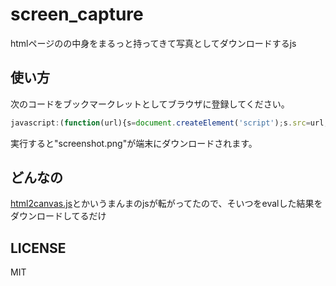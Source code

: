 # screen_capture
htmlページの<body>の中身をまるっと持ってきて写真としてダウンロードするjs

## 使い方

次のコードをブックマークレットとしてブラウザに登録してください。

```js
javascript:(function(url){s=document.createElement('script');s.src=url;document.body.appendChild(s);})('https://N-kos-mk.github.io/screen_capture/capture.js');
```

実行すると"screenshot.png"が端末にダウンロードされます。

## どんなの
[html2canvas.js](https://cdnjs.cloudflare.com/ajax/libs/html2canvas/0.4.1/html2canvas.js)とかいうまんまのjsが転がってたので、そいつをevalした結果をダウンロードしてるだけ

## LICENSE
MIT
